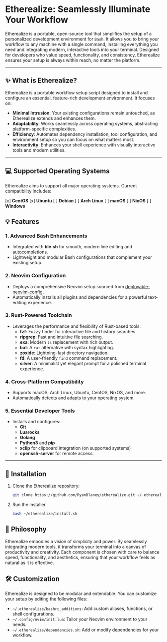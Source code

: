 # **Etherealize: Seamlessly Illuminate Your Workflow**

Etherealize is a portable, open-source tool that simplifies the setup of a personalized development environment for `Bash`. It allows you to bring your workflow to any machine with a single command, installing everything you need and integrating modern, interactive tools into your terminal. Designed for developers who value speed, functionality, and consistency, Etherealize ensures your setup is always within reach, no matter the platform.

---

## **✨ What is Etherealize?**

Etherealize is a portable workflow setup script designed to install and configure an essential, feature-rich development environment. It focuses on:

- **Minimal Intrusion**: Your existing configurations remain untouched, as Etherealize extends and enhances them.
- **Adaptability**: Works seamlessly across operating systems, abstracting platform-specific complexities.
- **Efficiency**: Automates dependency installation, tool configuration, and environment setup so you can focus on what matters most.
- **Interactivity**: Enhances your shell experience with visually interactive tools and modern utilities.

---

## **💻 Supported Operating Systems**

Etherealize aims to support all major operating systems. Current compatibility includes:

[x] **CentOS**
[x] **Ubuntu**
[ ] **Debian**
[ ] **Arch Linux**
[ ] **macOS**
[ ] **NixOS**
[ ] **Windows**

## **💡 Features**

### **1. Advanced Bash Enhancements**
   - Integrated with **ble.sh** for smooth, modern line editing and autocompletions.
   - Lightweight and modular Bash configurations that complement your existing setup.

### **2. Neovim Configuration**
   - Deploys a comprehensive Neovim setup sourced from [deployable-neovim-config](https://github.com/RyanBlaney/deployable-neovim-config).
   - Automatically installs all plugins and dependencies for a powerful text-editing experience.

### **3. Rust-Powered Toolchain**
   - Leverages the performance and flexibility of Rust-based tools:
     - **fzf**: Fuzzy finder for interactive file and history searches.
     - **ripgrep**: Fast and intuitive file searching.
     - **exa**: Modern `ls` replacement with rich output.
     - **bat**: A `cat` alternative with syntax highlighting.
     - **zoxide**: Lightning-fast directory navigation.
     - **fd**: A user-friendly `find` command replacement.
     - **silver**: A minimalist yet elegant prompt for a polished terminal experience.

### **4. Cross-Platform Compatibility**
   - Supports macOS, Arch Linux, Ubuntu, CentOS, NixOS, and more.
   - Automatically detects and adapts to your operating system.

### **5. Essential Developer Tools**
   - Installs and configures:
     - **Git**
     - **Luarocks**
     - **Golang**
     - **Python3** and **pip**
     - **xclip** for clipboard integration (on supported systems)
     - **openssh-server** for remote access.

---

## **🚀 Installation**

1. Clone the Etherealize repository:

   ```bash
   git clone https://github.com/RyanBlaney/etherealize.git ~/.etherealize
   ```

2. Run the installer

    ```bash
    bash ~/etherealize/install.sh
    ```

## **📜 Philosophy**

Etherealize embodies a vision of simplicity and power. By seamlessly integrating modern tools, it transforms your terminal into a canvas of productivity and creativity. Each component is chosen with care to balance speed, functionality, and aesthetics, ensuring that your workflow feels as natural as it is effective.

## **🛠️ Customization**

Etherealize is designed to be modular and extendable. You can customize your setup by editing the following files:

- `~/.etherealize/bashrc_additions`: Add custom aliases, functions, or shell configurations.
- `~/.config/nvim/init.lua`: Tailor your Neovim environment to your needs.
- `~/.etherealize/dependencies.sh`: Add or modify dependencies for your workflow.

